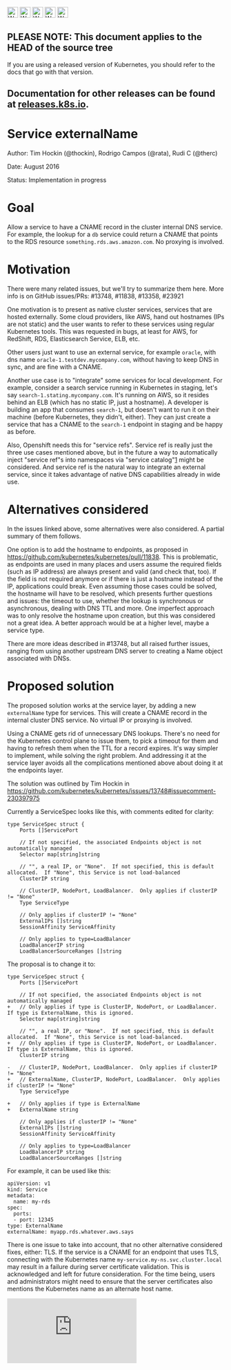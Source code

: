 <!-- BEGIN MUNGE: UNVERSIONED_WARNING -->

<!-- BEGIN STRIP_FOR_RELEASE -->

<img src="http://kubernetes.io/kubernetes/img/warning.png" alt="WARNING"
     width="25" height="25">
<img src="http://kubernetes.io/kubernetes/img/warning.png" alt="WARNING"
     width="25" height="25">
<img src="http://kubernetes.io/kubernetes/img/warning.png" alt="WARNING"
     width="25" height="25">
<img src="http://kubernetes.io/kubernetes/img/warning.png" alt="WARNING"
     width="25" height="25">
<img src="http://kubernetes.io/kubernetes/img/warning.png" alt="WARNING"
     width="25" height="25">

<h2>PLEASE NOTE: This document applies to the HEAD of the source tree</h2>

If you are using a released version of Kubernetes, you should
refer to the docs that go with that version.

Documentation for other releases can be found at
[releases.k8s.io](http://releases.k8s.io).
</strong>
--

<!-- END STRIP_FOR_RELEASE -->

<!-- END MUNGE: UNVERSIONED_WARNING -->

# Service externalName

Author: Tim Hockin (@thockin), Rodrigo Campos (@rata), Rudi C (@therc)

Date: August 2016

Status: Implementation in progress

# Goal

Allow a service to have a CNAME record in the cluster internal DNS service. For
example, the lookup for a `db` service could return a CNAME that points to the
RDS resource `something.rds.aws.amazon.com`. No proxying is involved.

# Motivation

There were many related issues, but we'll try to summarize them here. More info
is on GitHub issues/PRs: #13748, #11838, #13358, #23921

One motivation is to present as native cluster services, services that are
hosted externally. Some cloud providers, like AWS, hand out hostnames (IPs are
not static) and the user wants to refer to these services using regular
Kubernetes tools. This was requested in bugs, at least for AWS, for RedShift,
RDS, Elasticsearch Service, ELB, etc.

Other users just want to use an external service, for example `oracle`, with dns
name `oracle-1.testdev.mycompany.com`, without having to keep DNS in sync, and
are fine with a CNAME.

Another use case is to "integrate" some services for local development. For
example, consider a search service running in Kubernetes in staging, let's say
`search-1.stating.mycompany.com`. It's running on AWS, so it resides behind an
ELB (which has no static IP, just a hostname). A developer is building an app
that consumes `search-1`, but doesn't want to run it on their machine (before
Kubernetes, they didn't, either). They can just create a service that has a
CNAME to the `search-1` endpoint in staging and be happy as before.

Also, Openshift needs this for "service refs". Service ref is really just the
three use cases mentioned above, but in the future a way to automatically inject
"service ref"s into namespaces via "service catalog"[1] might be considered. And
service ref is the natural way to integrate an external service, since it takes
advantage of native DNS capabilities already in wide use.

[1]: https://github.com/kubernetes/kubernetes/pull/17543

# Alternatives considered

In the issues linked above, some alternatives were also considered. A partial
summary of them follows.

One option is to add the hostname to endpoints, as proposed in
https://github.com/kubernetes/kubernetes/pull/11838. This is problematic, as
endpoints are used in many places and users assume the required fields (such as
IP address) are always present and valid (and check that, too). If the field is
not required anymore or if there is just a hostname instead of the IP,
applications could break. Even assuming those cases could be solved, the
hostname will have to be resolved, which presents further questions and issues:
the timeout to use, whether the lookup is synchronous or asynchronous, dealing
with DNS TTL and more. One imperfect approach was to only resolve the hostname
upon creation, but this was considered not a great idea. A better approach
would be at a higher level, maybe a service type.

There are more ideas described in #13748, but all raised further issues,
ranging from using another upstream DNS server to creating a Name object
associated with DNSs.

# Proposed solution

The proposed solution works at the service layer, by adding a new `externalName`
type for services. This will create a CNAME record in the internal cluster DNS
service. No virtual IP or proxying is involved.

Using a CNAME gets rid of unnecessary DNS lookups. There's no need for the
Kubernetes control plane to issue them, to pick a timeout for them and having to
refresh them when the TTL for a record expires. It's way simpler to implement,
while solving the right problem. And addressing it at the service layer avoids
all the complications mentioned above about doing it at the endpoints layer.

The solution was outlined by Tim Hockin in
https://github.com/kubernetes/kubernetes/issues/13748#issuecomment-230397975

Currently a ServiceSpec looks like this, with comments edited for clarity:

```
type ServiceSpec struct {
    Ports []ServicePort

    // If not specified, the associated Endpoints object is not automatically managed
    Selector map[string]string

    // "", a real IP, or "None".  If not specified, this is default allocated.  If "None", this Service is not load-balanced
    ClusterIP string

    // ClusterIP, NodePort, LoadBalancer.  Only applies if clusterIP != "None"
    Type ServiceType

    // Only applies if clusterIP != "None"
    ExternalIPs []string
    SessionAffinity ServiceAffinity

    // Only applies to type=LoadBalancer
    LoadBalancerIP string
    LoadBalancerSourceRanges []string
```

The proposal is to change it to:

```
type ServiceSpec struct {
    Ports []ServicePort

    // If not specified, the associated Endpoints object is not automatically managed
+   // Only applies if type is ClusterIP, NodePort, or LoadBalancer.  If type is ExternalName, this is ignored.
    Selector map[string]string

    // "", a real IP, or "None".  If not specified, this is default allocated.  If "None", this Service is not load-balanced.
+   // Only applies if type is ClusterIP, NodePort, or LoadBalancer.  If type is ExternalName, this is ignored.
    ClusterIP string

-   // ClusterIP, NodePort, LoadBalancer.  Only applies if clusterIP != "None"
+   // ExternalName, ClusterIP, NodePort, LoadBalancer.  Only applies if clusterIP != "None"
    Type ServiceType

+   // Only applies if type is ExternalName
+   ExternalName string

    // Only applies if clusterIP != "None"
    ExternalIPs []string
    SessionAffinity ServiceAffinity

    // Only applies to type=LoadBalancer
    LoadBalancerIP string
    LoadBalancerSourceRanges []string
```

For example, it can be used like this:

```
apiVersion: v1
kind: Service
metadata:
  name: my-rds
spec:
  ports:
  - port: 12345
type: ExternalName
externalName: myapp.rds.whatever.aws.says
```

There is one issue to take into account, that no other alternative considered
fixes, either: TLS. If the service is a CNAME for an endpoint that uses TLS,
connecting with the Kubernetes name `my-service.my-ns.svc.cluster.local` may
result in a failure during server certificate validation. This is acknowledged
and left for future consideration. For the time being, users and administrators
might need to ensure that the server certificates also mentions the Kubernetes
name as an alternate host name.


<!-- BEGIN MUNGE: GENERATED_ANALYTICS -->
[![Analytics](https://kubernetes-site.appspot.com/UA-36037335-10/GitHub/docs/proposals/service-external-name.md?pixel)]()
<!-- END MUNGE: GENERATED_ANALYTICS -->

